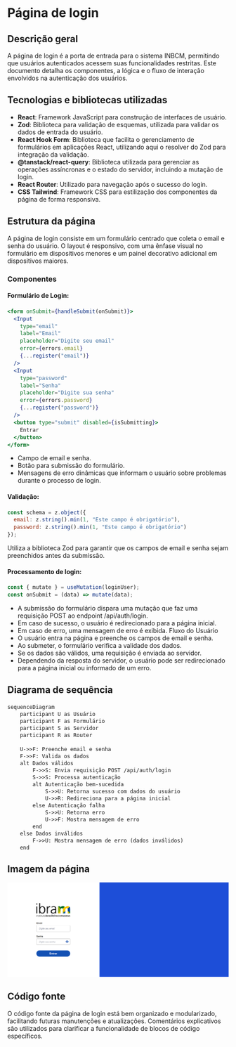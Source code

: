 # Página de login

## Descrição geral

A página de login é a porta de entrada para o sistema INBCM, permitindo que usuários autenticados acessem suas funcionalidades restritas. Este documento detalha os componentes, a lógica e o fluxo de interação envolvidos na autenticação dos usuários.

## Tecnologias e bibliotecas utilizadas

- **React**: Framework JavaScript para construção de interfaces de usuário.
- **Zod**: Biblioteca para validação de esquemas, utilizada para validar os dados de entrada do usuário.
- **React Hook Form**: Biblioteca que facilita o gerenciamento de formulários em aplicações React, utilizando aqui o resolver do Zod para integração da validação.
- **@tanstack/react-query**: Biblioteca utilizada para gerenciar as operações assíncronas e o estado do servidor, incluindo a mutação de login.
- **React Router**: Utilizado para navegação após o sucesso do login.
- **CSS Tailwind**: Framework CSS para estilização dos componentes da página de forma responsiva.

## Estrutura da página

A página de login consiste em um formulário centrado que coleta o email e senha do usuário. O layout é responsivo, com uma ênfase visual no formulário em dispositivos menores e um painel decorativo adicional em dispositivos maiores.

### Componentes

#### Formulário de Login:

```jsx
<form onSubmit={handleSubmit(onSubmit)}>
  <Input
    type="email"
    label="Email"
    placeholder="Digite seu email"
    error={errors.email}
    {...register("email")}
  />
  <Input
    type="password"
    label="Senha"
    placeholder="Digite sua senha"
    error={errors.password}
    {...register("password")}
  />
  <button type="submit" disabled={isSubmitting}>
    Entrar
  </button>
</form>
```
- Campo de email e senha.
- Botão para submissão do formulário.
- Mensagens de erro dinâmicas que informam o usuário sobre problemas durante o processo de login.

#### Validação:

```javascript
const schema = z.object({
  email: z.string().min(1, "Este campo é obrigatório"),
  password: z.string().min(1, "Este campo é obrigatório")
});
```

Utiliza a biblioteca Zod para garantir que os campos de email e senha sejam preenchidos antes da submissão.

#### Processamento de login:

```javascript
const { mutate } = useMutation(loginUser);
const onSubmit = (data) => mutate(data);
```

- A submissão do formulário dispara uma mutação que faz uma requisição POST ao endpoint /api/auth/login.
- Em caso de sucesso, o usuário é redirecionado para a página inicial.
- Em caso de erro, uma mensagem de erro é exibida.
Fluxo do Usuário
- O usuário entra na página e preenche os campos de email e senha.
- Ao submeter, o formulário verifica a validade dos dados.
- Se os dados são válidos, uma requisição é enviada ao servidor.
- Dependendo da resposta do servidor, o usuário pode ser redirecionado para a página inicial ou informado de um erro.

## Diagrama de sequência

```mermaid
sequenceDiagram
    participant U as Usuário
    participant F as Formulário
    participant S as Servidor
    participant R as Router

    U->>F: Preenche email e senha
    F->>F: Valida os dados
    alt Dados válidos
        F->>S: Envia requisição POST /api/auth/login
        S->>S: Processa autenticação
        alt Autenticação bem-sucedida
            S->>U: Retorna sucesso com dados do usuário
            U->>R: Redireciona para a página inicial
        else Autenticação falha
            S->>U: Retorna erro
            U->>F: Mostra mensagem de erro
        end
    else Dados inválidos
        F->>U: Mostra mensagem de erro (dados inválidos)
    end
```

## Imagem da página

![Página de acesso ao módulo de Envio de Declarações](img/img1.png "Página de acesso ao módulo de Envio de Declarações.")

## Código fonte

O código fonte da página de login está bem organizado e modularizado, facilitando futuras manutenções e atualizações. Comentários explicativos são utilizados para clarificar a funcionalidade de blocos de código específicos.